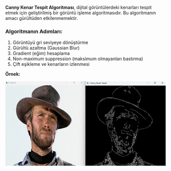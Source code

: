 **Canny Kenar Tespit Algoritması**, dijital görüntülerdeki
kenarları tespit etmek için geliştirilmiş bir görüntü
işleme algoritmasıdır. Bu algoritmanın amacı gürültüden
etkilenmemektir.

### Algoritmanın Adımları: 

1. Görüntüyü gri seviyeye dönüştürme
2. Gürültü azaltma (Gaussian Blur)
3. Gradient (eğim) hesaplama
4. Non-maximum suppression (maksimum olmayanları bastırma)
5. Çift eşikleme ve kenarların izlenmesi

**Örnek:**

![img.png](../Assets/CannyCompare.png)
